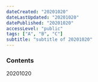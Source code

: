 ```yaml
---
dateCreated: "20201020"
dateLastUpdated: "20201020"
datePublished: "20201020"
accessLevel: "public"
tags: ["A", "B", "C"]
subtitle: "subtitle of 20201020"
---
```


### Contents

20201020